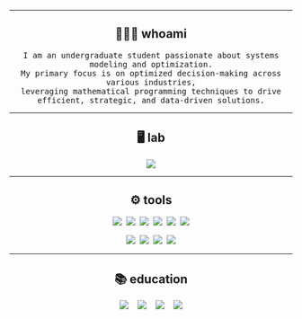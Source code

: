 <hr>
<h2 align="center"> 👩🏻‍💻 whoami</h2>
<p align="center">
  <samp> I am an undergraduate student passionate about systems modeling and optimization. <br> My primary focus is on optimized decision-making across various industries, <br>leveraging mathematical programming techniques to drive efficient, strategic, and data-driven solutions.
  </samp>
</p>

<hr>

<h2 align="center"> 🖥️ lab</h2>
<p align="center" align='right'>
  <a target="_blank"href="https://symply.yonsei.ac.kr/"><img src="https://img.shields.io/badge/SYMPLY-1766FF?&style=for-the-badge&logo=sega&logoColor=white" /></a>
</p>
<hr>

<h2 align="center"> ⚙️ tools</h2>
<p align="center">
  <img src="https://img.shields.io/badge/Python-3776AB?style=for-the-badge&logo=Python&logoColor=white"/>&nbsp;
  <img src="https://img.shields.io/badge/CPLEX-004088?style=for-the-badge&logo=cplex&logoColor=white"/>&nbsp;
  <img src="https://img.shields.io/badge/R-276DC3?style=for-the-badge&logo=R&logoColor=white"/>&nbsp;
  <img src="https://img.shields.io/badge/Java-007396?style=for-the-badge&logo=Java&logoColor=white"/>&nbsp;
  <img src="https://img.shields.io/badge/SimpleX-000000?style=for-the-badge&logo=SimpleX&logoColor=white"/>&nbsp;
  <img src="https://img.shields.io/badge/Latex-008080?style=for-the-badge&logo=latex&logoColor=white"/>
</p>
<p align="center">
  <img src="https://img.shields.io/badge/Gurobi-EE4C2C?style=for-the-badge&logo=Gurobi&logoColor=white"/>&nbsp;
  <img src="https://img.shields.io/badge/TensorFlow-FF6F00?style=for-the-badge&logo=TensorFlow&logoColor=white"/>&nbsp;
  <img src="https://img.shields.io/badge/PyTorch-EE4C2C?style=for-the-badge&logo=PyTorch&logoColor=white"/>&nbsp;
  <img src="https://img.shields.io/badge/Arena-CD163F?style=for-the-badge&logo=rockwell automation&logoColor=white"/>
</p>
<hr>

<h2 align="center"> 📚 education </h2>
<p align="center" align='right'>
  <a target="_blank"href="https://ie.yonsei.ac.kr/ie/index.do"><img src="https://img.shields.io/badge/Yonsei IIE-00205B?&style=for-the-badge&logo=eagle&logoColor=white" /></a>&nbsp;&nbsp;&nbsp;
  <a target="_blank"href="https://uic.yonsei.ac.kr/main/main.asp"><img src="https://img.shields.io/badge/Yonsei ECON-00205B?&style=for-the-badge&logo=eagle&logoColor=white" /></a>&nbsp;&nbsp;&nbsp;
  <a target="_blank"href="https://as.nyu.edu/departments/econ.html"><img src="https://img.shields.io/badge/NYU ECON-56018D?&style=for-the-badge&logo=new york times&logoColor=white" /></a>&nbsp;&nbsp;&nbsp;
  <a target="_blank"href="http://english.minjok.hs.kr/contents/main.php"><img src="https://img.shields.io/badge/KMLA-E6526F?&style=for-the-badge&logo=red candle games&logoColor=white" /></a>
</p>

